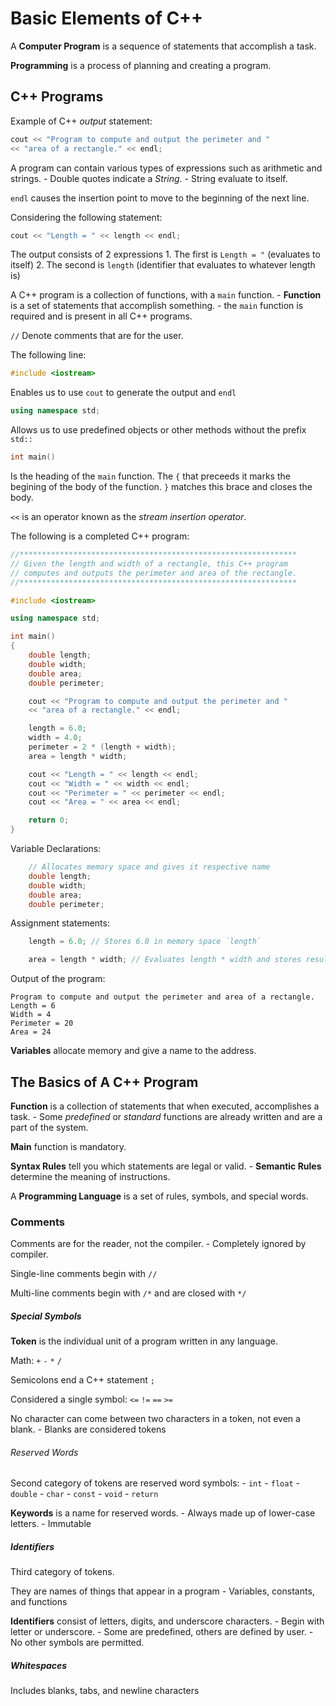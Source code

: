 # Basic Elements of C++

A __Computer Program__ is a sequence of statements that accomplish a task.

__Programming__ is a process of planning and creating a program.

## C++ Programs

Example of C++ _output_ statement:
```C++
cout << "Program to compute and output the perimeter and "
<< "area of a rectangle." << endl;
```

A program can contain various types of expressions such as arithmetic and strings.
    - Double quotes indicate a _String_.
    - String evaluate to itself.

`endl` causes the insertion point to move to the beginning of the next line.

Considering the following statement:
```C++
cout << "Length = " << length << endl;
```
The output consists of 2 expressions
    1. The first is `Length = "` (evaluates to itself)
    2. The second is `length` (identifier that evaluates to whatever length is)

A C++ program is a collection of functions, with a `main` function.
    - __Function__ is a set of statements that accomplish something.
    - the `main` function is required and is present in all C++ programs.

`//` Denote comments that are for the user.

The following line:
```C++
#include <iostream>
```
Enables us to use `cout` to generate the output and `endl`

```C++
using namespace std;
```
Allows us to use predefined objects or other methods without the prefix `std::`

```C++
int main()
```
Is the heading of the `main` function. The `{` that preceeds it marks the begining of the body of the function. `}` matches this brace and closes the body.

`<<` is an operator known as the _stream insertion operator_.

The following is a completed C++ program:
```C++
//**************************************************************
// Given the length and width of a rectangle, this C++ program
// computes and outputs the perimeter and area of the rectangle.
//**************************************************************

#include <iostream>

using namespace std;

int main()
{
    double length;
    double width;
    double area;
    double perimeter;

    cout << "Program to compute and output the perimeter and "
    << "area of a rectangle." << endl;

    length = 6.0;
    width = 4.0;
    perimeter = 2 * (length + width);
    area = length * width;

    cout << "Length = " << length << endl;
    cout << "Width = " << width << endl;
    cout << "Perimeter = " << perimeter << endl;
    cout << "Area = " << area << endl;

    return 0;
}
```
Variable Declarations:
```C++
    // Allocates memory space and gives it respective name
    double length;
    double width;
    double area;
    double perimeter;
```
Assignment statements:
```C++
    length = 6.0; // Stores 6.0 in memory space `length`

    area = length * width; // Evaluates length * width and stores result in memory space `area`
```
Output of the program:
```
Program to compute and output the perimeter and area of a rectangle.
Length = 6
Width = 4
Perimeter = 20
Area = 24
```

__Variables__ allocate memory and give a name to the address.

## The Basics of A C++ Program

__Function__ is a collection of statements that when executed, accomplishes a task.
	- Some _predefined_ or _standard_ functions are already written and are a part of the system.

__Main__ function is mandatory.

__Syntax Rules__ tell you which statements are legal or valid.
	- __Semantic Rules__ determine the meaning of instructions.

A __Programming Language__ is a set of rules, symbols, and special words.

### Comments

Comments are for the reader, not the compiler.
	- Completely ignored by compiler.

Single-line comments begin with `//`

Multi-line comments begin with `/*` and are closed with `*/`

##### Special Symbols

__Token__  is the individual unit of a program written in any language.

Math:
	`+`
	`-`
	`*`
	`/`

Semicolons end a C++ statement `;`

Considered a single symbol:
	`<=`
	`!=`
	`==`
	`>=`

No character can come between two characters in a token, not even a blank.
	- Blanks are considered tokens

###### Reserved Words

Second category of tokens are reserved word symbols:
	- `int`
	- `float`
	- `double`
	- `char`
	- `const`
	- `void`
	- `return`

__Keywords__ is a name for reserved words.
	- Always made up of lower-case letters.
	- Immutable

##### Identifiers

Third category of tokens.

They are names of things that appear in a program
	- Variables, constants, and functions

__Identifiers__ consist of letters, digits, and underscore characters.
	- Begin with letter or underscore.
	- Some are predefined, others are defined by user.
	- No other symbols are permitted.

##### Whitespaces

Includes blanks, tabs, and newline characters
